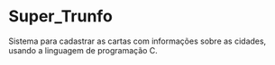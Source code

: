 # Super_Trunfo
 Sistema para cadastrar as cartas com informações sobre as cidades, usando a linguagem de programação C.
